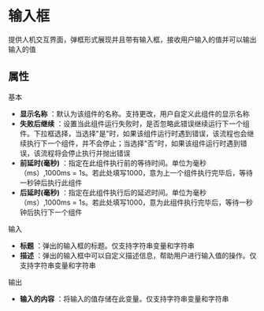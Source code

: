 # 输入框

提供人机交互界面，弹框形式展现并且带有输入框，接收用户输入的值并可以输出输入的值

## 属性
基本
- **显示名称** ：默认为该组件的名称。支持更改，用户自定义此组件的显示名称
- **失败后继续** ：设置当此组件运行失败时，是否忽略此错误继续运行下一个组件。下拉框选择，当选择"是"时，如果该组件运行时遇到错误，该流程也会继续执行下一个组件，并不会停止；当选择"否"时，如果该组件运行时遇到错误，该流程将会停止执行并抛出错误
- **前延时(毫秒)** ：指定在此组件执行前的等待时间。单位为毫秒（ms）,1000ms = 1s。若此处填写1000，意为上一个组件执行完毕后，等待一秒钟后执行此组件
- **后延时(毫秒)** ：指定在此组件执行后的延迟时间。单位为毫秒（ms）,1000ms = 1s。若此处填写1000，意为此组件执行完毕后，等待一秒钟后执行下一个组件


输入

- **标题** ：弹出的输入框的标题。仅支持字符串变量和字符串
- **描述** ：弹出的输入框中可以自定义描述信息，帮助用户进行输入值的操作。仅支持字符串变量和字符串

输出

- **输入的内容** ：将输入的值存储在此变量。仅支持字符串变量和字符串
